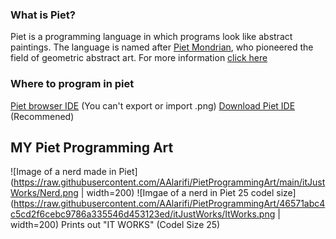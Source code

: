 ### What is Piet?
Piet is a programming language in which programs look like abstract paintings. The language is named after [Piet Mondrian](http://www.ibiblio.org/wm/paint/auth/mondrian/), who pioneered the field of geometric abstract art. For more information [click here](https://www.dangermouse.net/esoteric/piet.html)

### Where to program in piet
[Piet browser IDE](https://gabriellesc.github.io/piet/) (You can't export or import .png)
[Download Piet IDE](https://github.com/dnek/pietron/releases) (Recommened)

## MY Piet Programming Art
![Image of a nerd made in Piet](https://raw.githubusercontent.com/AAlarifi/PietProgrammingArt/main/itJustWorks/Nerd.png | width=200)
![Imgae of a nerd in Piet 25 codel size](https://raw.githubusercontent.com/AAlarifi/PietProgrammingArt/46571abc4c5cd2f6cebc9786a335546d453123ed/itJustWorks/ItWorks.png | width=200)
Prints out "IT WORKS" (Codel Size 25)

